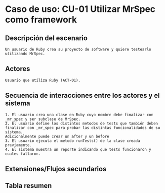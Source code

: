 # Caso de uso: CU-01 Utilizar MrSpec como framework

## Descripción del escenario
    Un usuario de Ruby crea su proyecto de software y quiere testearlo utilizando MrSpec.
    
## Actores
    Usuario que utiliza Ruby (ACT-01).

## Secuencia de interacciones entre los actores y el sistema
    1. El usuario crea una clase en Ruby cuyo nombre debe finalizar con _mr_spec y ser subclase de MrSpec.
    2. El usuario define los distintos metodos de tests que también deben finalizar con _mr_spec para probar las distintas funcionalidades de su sistema.
    Adicionalmente puede crear un after y un before
    3. El usuario ejecuta el metodo runTests() de la clase creada previamente.
    4. El sistema muestra un reporte indicando que tests funcionaron y cuales fallaron.

## Extensiones/Flujos secundarios

## Tabla resumen
    